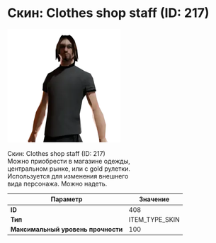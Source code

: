 # Скин: Clothes shop staff (ID: 217)

![Item Image](../img/408.webp?raw=true)

Скин: Clothes shop staff (ID: 217)<br>Можно приобрести в магазине одежды,<br>центральном рынке, или с gold рулетки.<br>Используется для изменения внешнего<br>вида персонажа. Можно надеть.


| Параметр | Значение |
|----------|----------|
| **ID** | 408 |
| **Тип** | ITEM_TYPE_SKIN |
| **Максимальный уровень прочности** | 100 |

